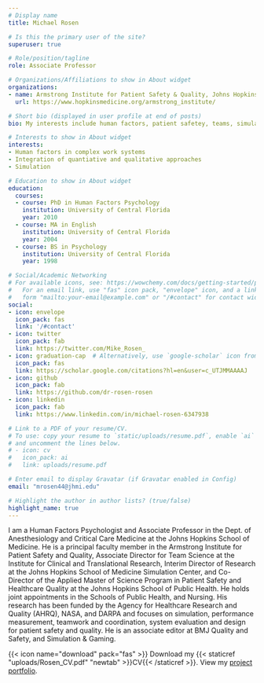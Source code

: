 ```yaml
---
# Display name
title: Michael Rosen

# Is this the primary user of the site?
superuser: true

# Role/position/tagline
role: Associate Professor

# Organizations/Affiliations to show in About widget
organizations:
- name: Armstrong Institute for Patient Safety & Quality, Johns Hopkins University
  url: https://www.hopkinsmedicine.org/armstrong_institute/

# Short bio (displayed in user profile at end of posts)
bio: My interests include human factors, patient safetey, teams, simulation and unobtrusive measures.

# Interests to show in About widget
interests:
- Human factors in complex work systems
- Integration of quantiative and qualitative approaches
- Simulation

# Education to show in About widget
education:
  courses:
  - course: PhD in Human Factors Psychology
    institution: University of Central Florida
    year: 2010
  - course: MA in English
    institution: University of Central Florida
    year: 2004
  - course: BS in Psychology
    institution: University of Central Florida
    year: 1998

# Social/Academic Networking
# For available icons, see: https://wowchemy.com/docs/getting-started/page-builder/#icons
#   For an email link, use "fas" icon pack, "envelope" icon, and a link in the
#   form "mailto:your-email@example.com" or "/#contact" for contact widget.
social:
- icon: envelope
  icon_pack: fas
  link: '/#contact'
- icon: twitter
  icon_pack: fab
  link: https://twitter.com/Mike_Rosen_
- icon: graduation-cap  # Alternatively, use `google-scholar` icon from `ai` icon pack
  icon_pack: fas
  link: https://scholar.google.com/citations?hl=en&user=c_UTJMMAAAAJ
- icon: github
  icon_pack: fab
  link: https://github.com/dr-rosen-rosen
- icon: linkedin
  icon_pack: fab
  link: https://www.linkedin.com/in/michael-rosen-6347938

# Link to a PDF of your resume/CV.
# To use: copy your resume to `static/uploads/resume.pdf`, enable `ai` icons in `params.toml`, 
# and uncomment the lines below.
# - icon: cv
#   icon_pack: ai
#   link: uploads/resume.pdf

# Enter email to display Gravatar (if Gravatar enabled in Config)
email: "mrosen44@jhmi.edu"

# Highlight the author in author lists? (true/false)
highlight_name: true
---
```


I am a Human Factors Psychologist and Associate Professor in the Dept. of Anesthesiology and Critical Care Medicine at the Johns Hopkins School of Medicine. He is a principal faculty member in the Armstrong Institute for Patient Safety and Quality, Associate Director for Team Science at the Institute for Clinical and Translational Research, Interim Director of Research at the Johns Hopkins School of Medicine Simulation Center, and Co-Director of the Applied Master of Science Program in Patient Safety and Healthcare Quality at the Johns Hopkins School of Public Health. He holds joint appointments in the Schools of Public Health, and Nursing. His research has been funded by the Agency for Healthcare Research and Quality (AHRQ), NASA, and DARPA and focuses on simulation, performance measurement, teamwork and coordination, system evaluation and design for patient safety and quality. He is an associate editor at BMJ Quality and Safety, and Simulation & Gaming.

{{< icon name="download" pack="fas" >}} Download my {{< staticref "uploads/Rosen_CV.pdf" "newtab" >}}CV{{< /staticref >}}.
View my [project portfolio](https://dr-rosen-portfolio.netlify.app/).

